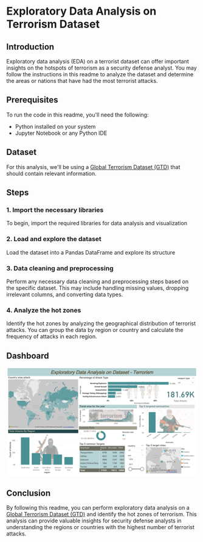 # Exploratory Data Analysis on Terrorism Dataset

## Introduction
Exploratory data analysis (EDA) on a terrorist dataset can offer important insights on the hotspots of terrorism as a security defense analyst. 
You may follow the instructions in this readme to analyze the dataset and determine the areas or nations that have had the most terrorist attacks.

## Prerequisites
To run the code in this readme, you'll need the following:

- Python installed on your system
- Jupyter Notebook or any Python IDE

## Dataset
For this analysis, we'll be using a [Global Terrorism Dataset (GTD)](https://drive.google.com/file/d/1luTU7xBvI7QAGPbQMxEHcgKUi9d6UeP_/view) that should contain relevant information. 

## Steps

### 1. Import the necessary libraries
To begin, import the required libraries for data analysis and visualization

### 2. Load and explore the dataset
Load the dataset into a Pandas DataFrame and explore its structure

### 3. Data cleaning and preprocessing
Perform any necessary data cleaning and preprocessing steps based on the specific dataset. This may include handling missing values, dropping irrelevant columns, and converting data types.

### 4. Analyze the hot zones
Identify the hot zones by analyzing the geographical distribution of terrorist attacks. You can group the data by region or country and calculate the frequency of attacks in each region.

## Dashboard
![](https://github.com/AmiraQadry/LGMVIP--DataScience-/blob/main/Task-1-Exploratory%20Data%20Analysis%20on%20Dataset%20-%20Terrorism/Exploratory%20Data%20Analysis%20on%20Dataset%20-%20Terrorism.png)

## Conclusion
By following this readme, you can perform exploratory data analysis on a [Global Terrorism Dataset (GTD)](https://drive.google.com/file/d/1luTU7xBvI7QAGPbQMxEHcgKUi9d6UeP_/view) and 
identify the hot zones of terrorism. This analysis can provide valuable insights for security defense analysts in understanding the regions or countries with the highest number of terrorist attacks.
